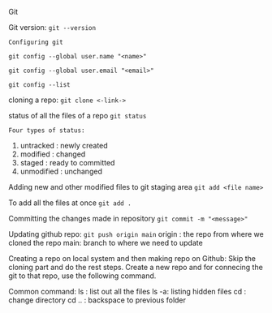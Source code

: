 Git

Git version:
```git --version ```

	Configuring git
```
git config --global user.name "<name>"

git config --global user.email "<email>"

git config --list
 ```

cloning a repo:
```git clone <-link->  ```

status of all the files of a repo
```git status  ```

	Four types of status:
1. untracked : newly created
2. modified : changed
3. staged : ready to committed 
4. unmodified : unchanged

Adding new and other modified files to git staging area
```git add <file name>```

To add all the files at once
```git add . ```

Committing the changes made in repository
```git commit -m "<message>"```

Updating github repo:
```git push origin main```
origin : the repo from where we cloned the repo
main: branch to where we need to update

Creating a repo on local system and then making repo on Github:
Skip the cloning part and do the rest steps.
Create a new repo and for connecing the git to that repo, use the following command.

Common command:
	ls : list out all the files
	ls -a: listing hidden files
	cd : change directory
    cd .. : backspace to previous folder
